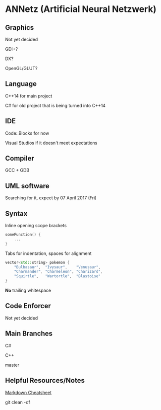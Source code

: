 # ANNetz (Artificial Neural Netzwerk)

## Graphics
Not yet decided

GDI+?

DX?

OpenGL/GLUT?

## Language
C++14 for main project

C# for old project that is being turned into C++14

## IDE
Code::Blocks for now

Visual Studios if it doesn't meet expectations

## Compiler
GCC + GDB

## UML software
Searching for it, expect by 07 April 2017 (Fri)

## Syntax
Inline opening scope brackets

```C++
someFunction() {
	...
}
```

Tabs for indentation, spaces for alignment

```C++
vector<std::string> pokemon {
	"Bulbasaur",  "Ivysaur",    "Venusaur",
	"Charmander", "Charmeleon", "Charizard",
	"Squirtle",   "Wartortle",  "Blastoise"
}
```

**No** trailing whitespace

## Code Enforcer
Not yet decided

## Main Branches
C#

C++

master

## Helpful Resources/Notes
[Markdown Cheatsheet](https://github.com/adam-p/markdown-here/wiki/Markdown-Cheatsheet)

git clean -df